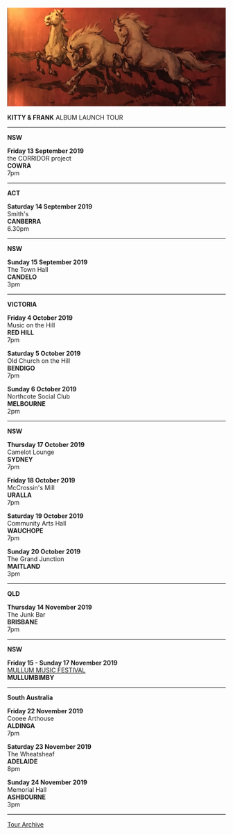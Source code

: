 ![](data/image/news/horses1.jpg)

**KITTY & FRANK** ALBUM LAUNCH TOUR 

* * * * *

**NSW**

**Friday 13 September 2019**\
the CORRIDOR project\
**COWRA**\
7pm

* * * * *

**ACT**

**Saturday 14 September 2019**\
Smith's\
**CANBERRA**\
6.30pm 

* * * * *

**NSW**

**Sunday 15 September 2019**\
The Town Hall\
**CANDELO**\
3pm

* * * * *

**VICTORIA**

**Friday 4 October 2019**\
Music on the Hill\
**RED HILL**\
7pm

**Saturday 5 October 2019**\
Old Church on the Hill\
**BENDIGO**\
7pm 

**Sunday 6 October 2019**\
Northcote Social Club\
**MELBOURNE**\
2pm
 
* * * * *

**NSW**

**Thursday 17 October 2019**\
Camelot Lounge\
**SYDNEY**\
7pm

**Friday 18 October 2019**\
McCrossin's Mill\
**URALLA**\
7pm

**Saturday 19 October 2019**\
Community Arts Hall\
**WAUCHOPE**\
7pm

**Sunday 20 October 2019**\
The Grand Junction\
**MAITLAND**\
3pm

* * * * *

**QLD**

**Thursday 14 November 2019**\
The Junk Bar\
**BRISBANE**\
7pm

* * * * *

**NSW**

**Friday 15 - Sunday 17 November 2019**\
[MULLUM MUSIC FESTIVAL](https://www.mullummusicfestival.com/)\
**MULLUMBIMBY**

* * * * *

**South Australia**

**Friday 22 November 2019**\
Cooee Arthouse\
**ALDINGA**\
7pm

**Saturday 23 November 2019**\
The Wheatsheaf\
**ADELAIDE**\
8pm

**Sunday 24 November 2019**\
Memorial Hall\
**ASHBOURNE**\
3pm

* * * * *

[Tour Archive](tour/archive)
